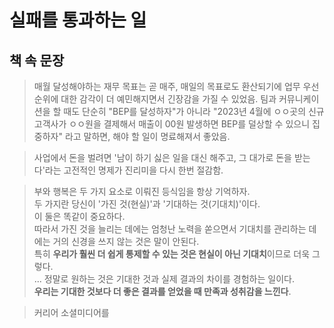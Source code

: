 # 실패를 통과하는 일

## 책 속 문장

> 매월 달성해야하는 재무 목표는 곧 매주, 매일의 목표로도 환산되기에 업무 우선순위에 대한 감각이 더 예민해지면서 긴장감을 가질 수 있었음.
> 팀과 커뮤니케이션을 할 때도 단순히 "BEP를 달성하자"가 아니라 "2023년 4월에 ㅇㅇ곳의 신규고객사가 ㅇㅇ원을 결제해서 매출이 00원 발생하면 BEP를 덜상할 수 있으니 집중하자" 라고 말하면, 해야 할 일이 명료해져서 좋았음.

> 사업에서 돈을 벌려면 '남이 하기 싫은 일을 대신 해주고, 그 대가로 돈을 받는다'라는 고전적인 명제가 진리미을 다시 한번 절감함.

> 부와 행복은 두 가지 요소로 이뤄진 등식임을 항상 기억하자.  
> 두 가지란 당신이 '가진 것(현실)'과 '기대하는 것(기대치)'이다.  
> 이 둘은 똑같이 중요하다.  
> 따라서 가진 것을 늘리는 데에는 엄청난 노력을 쏟으면서 기대치를 관리하는 데에는 거의 신경을 쓰지 않는 것은 말이 안된다.  
> 특히 **우리가 훨씬 더 쉽게 통제할 수 있는 것은 현실이 아닌 기대치**이므로 더욱 그렇다.  
> ...
> 정말로 원하는 것은 기대한 것과 실제 결과의 차이를 경험하는 일이다.  
> **우리는 기대한 것보다 더 좋은 결과를 얻었을 때 만족과 성취감을 느낀다**.

> 커리어 소셜미디어를 